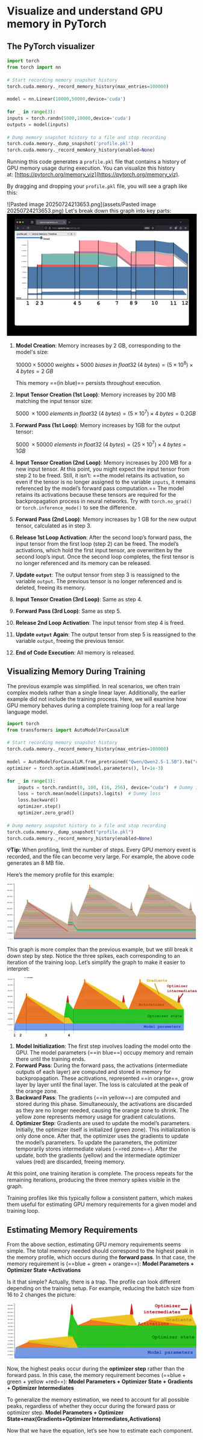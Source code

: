 # Visualize and understand GPU memory in PyTorch

## The PyTorch visualizer

```python
import torch
from torch import nn

# Start recording memory snapshot history
torch.cuda.memory._record_memory_history(max_entries=100000)

model = nn.Linear(10000,50000,device='cuda')

for _ in range(3):
inputs = torch.randn(5000,10000,device='cuda')
outputs = model(inputs)

# Dump memory snapshot history to a file and stop recording
torch.cuda.memory._dump_snapshot('profile.pkl')
torch.cuda.memory._record_memAory_history(enabled=None)
```

Running this code generates a `profile.pkl` file that contains a history of GPU memory usage during execution. You can visualize this history at: [https://pytorch.org/memory_viz](https://pytorch.org/memory_viz).

By dragging and dropping your `profile.pkl` file, you will see a graph like this:

![Pasted image 20250724213653.png](assets/Pasted image 20250724213653.png)
 Let's break down this graph into key parts:
   ![1753450394426.jpg](assets/1753450394426_1753450400053_0.jpg)

1. **Model Creation**: Memory increases by 2 GB, corresponding to the model's size:

   $10000 × 50000\; weights + 5000\; biases\; in\; float32\; (4\; bytes) = (5 × 10^8) × 4\; bytes = 2\; GB$

   This memory ==(in blue)== persists throughout execution.

2. **Input Tensor Creation (1st Loop)**: Memory increases by 200 MB matching the input tensor size:

   $5000\; \times 1000\; elements\; in\; float32\; (4\; bytes) = (5 \times 10^{7}) \times 4\; bytes = 0.2 GB$

3. **Forward Pass (1st Loop)**: Memory increases by 1GB for the output tensor:

   $5000\; \times 50000\; elements\; in\; float32\; (4\; bytes) = (25 \times 10^{7}) \times 4\; bytes = 1 GB$

4. **Input Tensor Creation (2nd Loop)**: Memory increases by 200 MB for a new input tensor. At this point, you might expect the input tensor from step 2 to be freed. Still, it isn’t: ==the model retains its activation, so even if the tensor is no longer assigned to the variable `inputs`, it remains referenced by the model’s forward pass computation.== The model retains its activations because these tensors are required for the backpropagation process in neural networks. Try with `torch.no_grad()` or `torch.inference_mode()` to see the difference.
5. **Forward Pass (2nd Loop)**: Memory increases by 1 GB for the new output tensor, calculated as in step 3.
6. **Release 1st Loop Activation**: After the second loop’s forward pass, the input tensor from the first loop (step 2) can be freed. The model’s activations, which hold the first input tensor, are overwritten by the second loop’s input. Once the second loop completes, the first tensor is no longer referenced and its memory can be released.
7. **Update `output`**: The output tensor from step 3 is reassigned to the variable `output`. The previous tensor is no longer referenced and is deleted, freeing its memory.
8. **Input Tensor Creation (3rd Loop)**: Same as step 4.
9. **Forward Pass (3rd Loop)**: Same as step 5.
10. **Release 2nd Loop Activation**: The input tensor from step 4 is freed.
11. **Update `output` Again**: The output tensor from step 5 is reassigned to the variable `output`, freeing the previous tensor.
12. **End of Code Execution**: All memory is released.



## Visualizing Memory During Training

The previous example was simplified. In real scenarios, we often train complex models rather than a single linear layer. Additionally, the earlier example did not include the training process. Here, we will examine how GPU memory behaves during a complete training loop for a real large language model.

```python
import torch
from transformers import AutoModelForCausalLM

# Start recording memory snapshot history
torch.cuda.memory._record_memory_history(max_entries=100000)

model = AutoModelForCausalLM.from_pretrained("Qwen/Qwen2.5-1.5B").to("cuda")
optimizer = torch.optim.AdamW(model.parameters(), lr=1e-3)

for _ in range(3):
    inputs = torch.randint(0, 100, (16, 256), device="cuda")  # Dummy input
    loss = torch.mean(model(inputs).logits)  # Dummy loss
    loss.backward()
    optimizer.step()
    optimizer.zero_grad()

# Dump memory snapshot history to a file and stop recording
torch.cuda.memory._dump_snapshot("profile.pkl")
torch.cuda.memory._record_memory_history(enabled=None)
```

**💡Tip:** When profiling, limit the number of steps. Every GPU memory event is recorded, and the file can become very large. For example, the above code generates an 8 MB file.

Here’s the memory profile for this example:

![Raw training profile](assets/raw_training_profile.png)

This graph is more complex than the previous example, but we still break it down step by step. Notice the three spikes, each corresponding to an iteration of the training loop. Let’s simplify the graph to make it easier to interpret:

![Colorized training profile](assets/colorized_training_profile.png)

1. **Model Initialization**: The first step involves loading the model onto the GPU. The model parameters (==in blue==) occupy memory and remain there until the training ends.
2. **Forward Pass**: During the forward pass, the activations (intermediate outputs of each layer) are computed and stored in memory for backpropagation. These acitivations, represented ==in orange==, grow layer by layer until the final layer. The loss is calculated at the peak of the orange zone.
3. **Backward Pass**: The gradients (==in yellow==) are computed and stored during this phase. Simultaneously, the activations are discarded as they are no longer needed, causing the orange zone to shrink. The yellow zone represents memory usage for gradient calculations.
4. **Optimizer Step**: Gradients are used to update the model’s parameters. Initially, the optimizer itself is initialized (green zone). This initialization is only done once. After that, the optimizer uses the gradients to update the model’s parameters. To update the parameters, the potimizer temporarily stores intermediate values (==red zone==). After the update, both the gradients (yellow) and the intermediate optimizer values (red) are discarded, freeing memory.

At this point, one training iteration is complete. The process repeats for the remaining iterations, producing the three memory spikes visible in the graph.

Training profiles like this typically follow a consistent pattern, which makes them useful for estimating GPU memory requirements for a given model and training loop.

## Estimating Memory Requirements

From the above section, estimating GPU memory requirements seems simple. The total memory needed should correspond to the highest peak in the memory profile, which occurs during the **forward pass**. In that case, the memory requirement is (==blue + green + orange==): **Model Parameters + Optimizer State +Activations**

Is it that simple? Actually, there is a trap. The profile can look different depending on the training setup. For example, reducing the batch size from 16 to 2 changes the picture:

![Colorized training profile 2](assets/colorized_training_profile_2.png)

Now, the highest peaks occur during the **optimizer step** rather than the forward pass. In this case, the memory requirement becomes (==blue + green + yellow +red==): **Model Parameters + Optimizer State + Gradients + Optimizer Intermediates**

To generalize the memory estimation, we need to account for all possible peaks, regardless of whether they occur during the forward pass or optimizer step. **Model Parameters + Optimizer State+max(Gradients+Optimizer Intermediates,Activations)**

Now that we have the equation, let’s see how to estimate each component.
